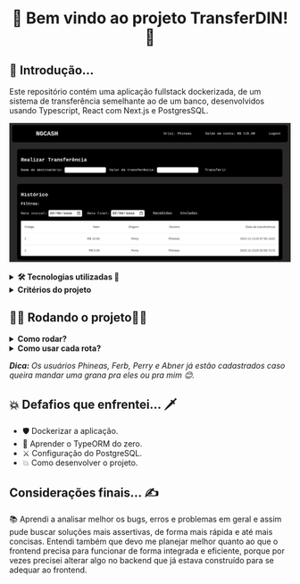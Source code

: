 <h1 align="center">🚀 Bem vindo ao projeto TransferDIN! 🚀</h1>

<h2>🥱 Introdução...</h2>

<p>Este repositório contém uma aplicação fullstack dockerizada, de um sistema de transferência semelhante ao de um banco, desenvolvidos usando Typescript, React com Next.js e PostgresSQL.</p>

![alt text](https://raw.githubusercontent.com/abnerferreiradesousa/app-transferDIN/main/images/app.png)

<details>
<summary><strong> 🛠️ Tecnologias utilizadas 🧰 </strong></summary>

* <p>👉 TypeScript</p>

* <p>👉 PostgresSQL</p>

* <p>👉 Docker</p>

* <p>👉 JsonWebToken</p>

* <p>👉 TypeORM</p>

* <p>👉 Express.js</p>

* <p>👉 Node.js</p>

* <p>👉 Bcrypt</p>

* <p>👉 Next.js</p>

* <p>👉 Redux</p>

* <p>👉 SASS</p>

</details>

<details>
<summary><strong> Critérios do projeto </strong></summary>

## Backend

- ☑️ Qualquer pessoa deverá poder fazer parte da NG. Para isso, basta realizar o cadastro informando *username* e *password*.

- ☑️ Deve-se garantir que cada *username* seja único e composto por, pelo menos, 3 caracteres.

- ☑️ Deve-se garantir que a *password* seja composta por pelo menos 8 caracteres, um número e uma letra maiúscula. Lembre-se que ela deverá ser *hashada* ao ser armazenada no banco.

- ☑️ Durante o processo de cadastro de um novo usuário, sua respectiva conta deverá ser criada automaticamente na tabela **Accounts** com um *balance* de R$ 100,00. É importante ressaltar que caso ocorra algum problema e o usuário não seja criado,  a tabela **Accounts** não deverá ser afetada.

- ☑️ Todo usuário deverá conseguir logar na aplicação informando *username* e *password.* Caso o login seja bem-sucedido, um token JWT (com 24h de validade) deverá ser fornecido.

- ☑️ Todo usuário logado (ou seja, que apresente um token válido) deverá ser capaz de visualizar seu próprio *balance* atual. Um usuário A não pode visualizar o *balance* de um usuário B, por exemplo.

- ☑️ Todo usuário logado (ou seja, que apresente um token válido) deverá ser capaz de realizar um *cash-out* informando o *username* do usuário que sofrerá o *cash-in*), caso apresente *balance* suficiente para isso. Atente-se ao fato de que um usuário não deverá ter a possibilidade de realizar uma transferência para si mesmo.
- ☑️ Toda nova transação bem-sucedida deverá ser registrada na tabela **Transactions**. Em casos de falhas transacionais, a tabela **Transactions** não deverá ser afetada.
- ☑️ Todo usuário logado (ou seja, que apresente um token válido) deverá ser capaz de visualizar as transações financeiras (*cash-out* e *cash-in*) que participou. Caso o usuário não tenha participado de uma determinada transação, ele nunca poderá ter acesso à ela.
- ☑️ Todo usuário logado (ou seja, que apresente um token válido) deverá ser capaz de filtrar as transações financeiras que participou por:
    - ☑️ Data de realização da transação OU❌
        - ☑️ Transações de *cash-out;*
        - ☑️ Transações de *cash-in.*
    - ☑️ Data de realização da transação E
        - ☑️ Transações de *cash-out;*
        - ☑️ Transações de *cash-in.*

## Frontend

- ☑️ Página para realizar o cadastro na NG informando *username* e *password.*
- ☑️ Página para realizar o login informando *username* e *password.*
- ☑️ Com o usuário logado, a página principal deve apresentar:
    - ☑️ *balance* atual do usuário;
    - ☑️ Seção voltada à realização de transferências para outros usuários NG a partir do *username* de quem sofrerá o *cash-in*;
    - ☑️ Tabela com os detalhes de todas as transações que o usuário participou;
    - ❌ Mecanismo para filtrar a tabela por data de transação e
        - ☑️ ou transações do tipo *cash-in*/*cash-out*;
    - ☑️ Botão para realizar o *log-out.*

</details>


<h2>👨‍💻 Rodando o projeto👨‍💻</h2>

<details>
  
<summary><strong>Como rodar?</strong></summary>
  
1. Clone o repositório com o comando:
  - `git clone git@github.com:abnerferreiradesousa/app-transferDIN.git`;
    - Entre na pasta do repositório:
      - `cd app-transferDIN`
2. Inicie a aplicação com o comando:
 - `docker-compose up -d --build`
   - *Obs: Este comando será responsável por criar três cointainers docker: um para container para o banco de dados, o segundo para o backend e o último para o frontend. Estarão rodando nas portas 5432, 3001 e 3000, respectivamente, garanta que essas portas estejam livres para uso.*
3. Depois é só acessar a seguinte URL: http://localhost:3000/
  - Caso queira testar a API via Postman, basta acessar o tópico <i>"Como usar cada rota?".</i>

  
</details>

<details>
  
<summary><strong>Como usar cada rota?</strong></summary>  
</br>
 
[Rotas Documentadas](https://github.com/abnerferreiradesousa/app-transferDIN/blob/main/NGCASH_API.md)
      
</details>

<i><strong>Dica:</strong> Os usuários Phineas, Ferb, Perry e Abner já estão cadastrados caso queira mandar uma grana pra eles ou pra mim 😊.</i>

<h2>💥 Defafios que enfrentei... 🗡️</h2> 

* 🛡️ Dockerizar a aplicação.
* 🥊 Aprender o TypeORM do zero.
* ⚔️ Configuração do PostgreSQL.
* 💥 Como desenvolver o projeto.

<h2>Considerações finais... ✍️</h2>

<p>
 📚 Aprendi a analisar melhor os bugs, erros e problemas em geral e assim pude buscar soluções mais assertivas, de forma mais rápida e até mais concisas.
  Entendi também que devo me planejar melhor quanto ao que o frontend precisa para funcionar de forma integrada e eficiente, porque por vezes precisei alterar algo no backend que já estava construído para se adequar ao frontend.
</p>

